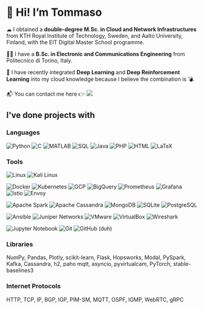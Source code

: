 # 👋 Hi! I’m Tommaso

☁ I obtained a **double-degree M.Sc. in Cloud and Network Infrastructures** from KTH Royal Institute of Technology, Sweden, and Aalto University, Finland, with the EIT Digital Master School programme.

👨‍🎓 I have a **B.Sc. in Electronic and Communications Engineering** from Politecnico di Torino, Italy.

🧠 I have recently integrated **Deep Learning** and **Deep Reinforcement Learning** into my cloud knowledge because I believe the combination is 💣.

📬 You can contact me here 👉 [![][linkedin-logo]][my-profile]

[linkedin-logo]: https://img.shields.io/badge/LinkedIn-0077B5?style=plastic&logo=linkedin&logoColor=white
[my-profile]: https://www.linkedin.com/in/tommasopraturlon/

## I've done projects with

### Languages
![Python](https://img.shields.io/badge/python-3670A0?style=for-the-badge&logo=python&logoColor=ffdd54)
![C](https://img.shields.io/badge/c-%2300599C.svg?style=for-the-badge&logo=c&logoColor=white)
![MATLAB](https://img.shields.io/badge/MATLAB-blue.svg?style=for-the-badge&logo=matlab&logoColor=white)
![SQL](https://img.shields.io/badge/SQL-yellow.svg?style=for-the-badge&logo=sql&logoColor=white)
![Java](https://img.shields.io/badge/java-%23ED8B00.svg?style=for-the-badge&logo=java&logoColor=white)
![PHP](https://img.shields.io/badge/PHP-777BB4.svg?style=for-the-badge&logo=php&logoColor=white)
![HTML](https://img.shields.io/badge/HTML-E34F26.svg?style=for-the-badge&logo=html5&logoColor=white)
![LaTeX](https://img.shields.io/badge/latex-%23008080.svg?style=for-the-badge&logo=latex&logoColor=white)

### Tools
![Linux](https://img.shields.io/badge/Linux-FCC624.svg?style=for-the-badge&logo=Linux&logoColor=black)
![Kali Linux](https://img.shields.io/badge/Kali%20Linux-557C94.svg?style=for-the-badge&logo=Kali-Linux&logoColor=white)

![Docker](https://img.shields.io/badge/Docker-2496ED.svg?style=for-the-badge&logo=docker&logoColor=white)
![Kubernetes](https://img.shields.io/badge/Kubernetes-326CE5.svg?style=for-the-badge&logo=Kubernetes&logoColor=white)
![GCP](https://img.shields.io/badge/Google%20Cloud-4285F4.svg?style=for-the-badge&logo=google-cloud&logoColor=white)
![BigQuery](https://img.shields.io/badge/Google%20BigQuery-669DF6.svg?style=for-the-badge&logo=Google-BigQuery&logoColor=white)
![Prometheus](https://img.shields.io/badge/Prometheus-E6522C.svg?style=for-the-badge&logo=Prometheus&logoColor=white)
![Grafana](https://img.shields.io/badge/Grafana-F46800.svg?style=for-the-badge&logo=Grafana&logoColor=white)
![Istio](https://img.shields.io/badge/Istio-466BB0.svg?style=for-the-badge&logo=Istio&logoColor=white)
![Envoy](https://img.shields.io/badge/Envoy%20Proxy-AC6199.svg?style=for-the-badge&logo=Envoy-Proxy&logoColor=white)

![Apache Spark](https://img.shields.io/badge/-Apache%20Spark-E25A1C?logo=apache-spark&logoColor=white&style=for-the-badge)
![Apache Cassandra](https://img.shields.io/badge/-Apache%20Cassandra-1287B1?logo=apache-cassandra&logoColor=white&style=for-the-badge)
![MongoDB](https://img.shields.io/badge/MongoDB-47A248.svg?style=for-the-badge&logo=mongodb&logoColor=white)
![SQLite](https://img.shields.io/badge/sqlite-%2307405e.svg?style=for-the-badge&logo=sqlite&logoColor=white)
![PostgreSQL](https://img.shields.io/badge/PostgreSQL-4169E1.svg?style=for-the-badge&logo=postgresql&logoColor=white)

![Ansible](https://img.shields.io/badge/Ansible-EE0000.svg?style=for-the-badge&logo=ansible&logoColor=white)
![Juniper Networks](https://img.shields.io/badge/Juniper%20Networks-4B135.svg?style=for-the-badge&logo=juniper-networks&logoColor=white)
![VMware](https://img.shields.io/badge/VMware-4285F4.svg?style=for-the-badge&logo=vmware&logoColor=white)
![VirtualBox](https://img.shields.io/badge/VirtualBox-183A61.svg?style=for-the-badge&logo=virtualbox&logoColor=white)
![Wireshark](https://img.shields.io/badge/Wireshark-1679A7.svg?style=for-the-badge&logo=wireshark&logoColor=white)

![Jupyter Notebook](https://img.shields.io/badge/jupyter-%23FA0F00.svg?style=for-the-badge&logo=jupyter&logoColor=white)
![Git](https://img.shields.io/badge/git-%23F05033.svg?style=for-the-badge&logo=git&logoColor=white)
![GitHub](https://img.shields.io/badge/github-%23121011.svg?style=for-the-badge&logo=github&logoColor=white) (duh)

### Libraries
NumPy, Pandas, Plotly, scikit-learn, Flask, Hopsworks, Modal, PySpark, Kafka, Cassandra, h2, paho mqtt, asyncio, pyvirtualcam, PyTorch, stable-baselines3

### Internet Protocols
HTTP, TCP, IP, BGP, IGP, PIM-SM, MQTT, OSPF, IGMP, WebRTC, gRPC
